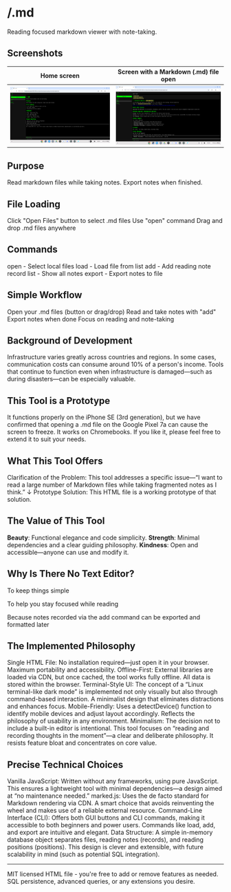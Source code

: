 # /.md
Reading focused markdown viewer with note-taking.

## Screenshots

| **Home screen** | **Screen with a Markdown (.md) file open** |
| :---: | :---: |
| <img src="https://github.com/trgr-karasutoragara/zen-info-your-life-is-yours/blob/main/md/img/Screenshot-2025-07-07-17-54-49.png" width="400"> | <img src="https://github.com/trgr-karasutoragara/zen-info-your-life-is-yours/blob/main/md/img/Screenshot-2025-07-07-17-24-36.png" width="400"> |

## Purpose
Read markdown files while taking notes. Export notes when finished.


## File Loading
Click "Open Files" button to select .md files
Use "open" command
Drag and drop .md files anywhere


## Commands
open - Select local files
load - Load file from list
add - Add reading note
record list - Show all notes
export - Export notes to file


## Simple Workflow
Open your .md files (button or drag/drop)
Read and take notes with "add"
Export notes when done
Focus on reading and note-taking


## Background of Development
Infrastructure varies greatly across countries and regions. In some cases, communication costs can consume around 10% of a person's income. Tools that continue to function even when infrastructure is damaged—such as during disasters—can be especially valuable.

## This Tool is a Prototype
It functions properly on the iPhone SE (3rd generation), but we have confirmed that opening a .md file on the Google Pixel 7a can cause the screen to freeze. It works on Chromebooks.
If you like it, please feel free to extend it to suit your needs.

## What This Tool Offers
Clarification of the Problem: This tool addresses a specific issue—“I want to read a large number of Markdown files while taking fragmented notes as I think.”
     ↓
Prototype Solution: This HTML file is a working prototype of that solution.

## The Value of This Tool
**Beauty**: Functional elegance and code simplicity.
**Strength**: Minimal dependencies and a clear guiding philosophy.
**Kindness**: Open and accessible—anyone can use and modify it.

## Why Is There No Text Editor?

To keep things simple

To help you stay focused while reading

Because notes recorded via the add command can be exported and formatted later

## The Implemented Philosophy
Single HTML File: No installation required—just open it in your browser. Maximum portability and accessibility.
Offline-First: External libraries are loaded via CDN, but once cached, the tool works fully offline. All data is stored within the browser.
Terminal-Style UI: The concept of a “Linux terminal-like dark mode” is implemented not only visually but also through command-based interaction. A minimalist design that eliminates distractions and enhances focus.
Mobile-Friendly: Uses a detectDevice() function to identify mobile devices and adjust layout accordingly. Reflects the philosophy of usability in any environment.
Minimalism: The decision not to include a built-in editor is intentional. This tool focuses on “reading and recording thoughts in the moment”—a clear and deliberate philosophy. It resists feature bloat and concentrates on core value.

## Precise Technical Choices
Vanilla JavaScript: Written without any frameworks, using pure JavaScript. This ensures a lightweight tool with minimal dependencies—a design aimed at “no maintenance needed.”
marked.js: Uses the de facto standard for Markdown rendering via CDN. A smart choice that avoids reinventing the wheel and makes use of a reliable external resource.
Command-Line Interface (CLI): Offers both GUI buttons and CLI commands, making it accessible to both beginners and power users. Commands like load, add, and export are intuitive and elegant.
Data Structure: A simple in-memory database object separates files, reading notes (records), and reading positions (positions). This design is clever and extensible, with future scalability in mind (such as potential SQL integration).

---

MIT licensed HTML file - you're free to add or remove features as needed. SQL persistence, advanced queries, or any extensions you desire.
